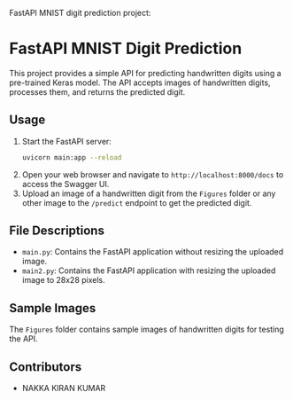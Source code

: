 FastAPI MNIST digit prediction project:

# FastAPI MNIST Digit Prediction

This project provides a simple API for predicting handwritten digits using a pre-trained Keras model. The API accepts images of handwritten digits, processes them, and returns the predicted digit.


## Usage

1. Start the FastAPI server:
   ```bash
   uvicorn main:app --reload
   ```
2. Open your web browser and navigate to `http://localhost:8000/docs` to access the Swagger UI.
3. Upload an image of a handwritten digit from the `Figures` folder or any other image to the `/predict` endpoint to get the predicted digit.

## File Descriptions

- `main.py`: Contains the FastAPI application without resizing the uploaded image.
- `main2.py`: Contains the FastAPI application with resizing the uploaded image to 28x28 pixels.

## Sample Images

The `Figures` folder contains sample images of handwritten digits for testing the API.

## Contributors

- NAKKA KIRAN KUMAR
